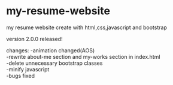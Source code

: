 # my-resume-website
my resume website create with html,css,javascript and bootstrap

version 2.0.0 released!

changes: -animation changed(AOS)\
-rewrite about-me section and my-works section in index.html\
-delete unnecessary bootstrap classes\
-minify javascript\
-bugs fixed
